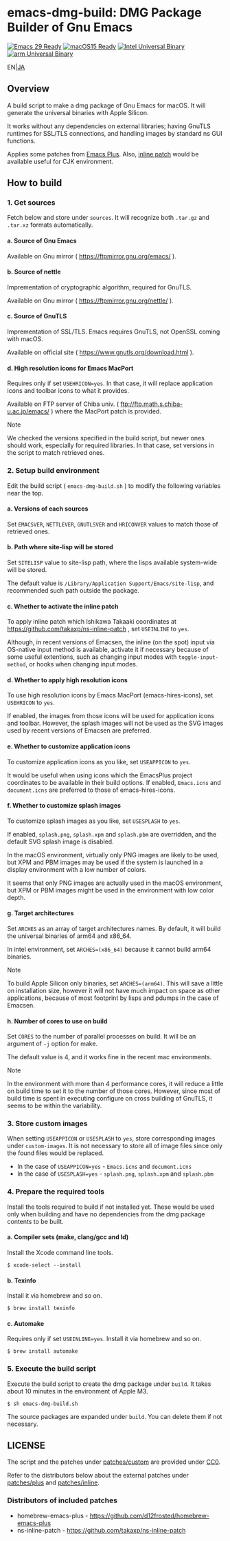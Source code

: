 emacs-dmg-build: DMG Package Builder of Gnu Emacs
===========================

[![Emacs 29 Ready](https://img.shields.io/badge/Emacs29-Ready-green?style=flag&logo=gnuemacs&logoColor=white&labelColor=7F5AB6)](https://github.com/jado4810/emacs-dmg-build/releases/tag/29.4)
[![macOS15 Ready](https://img.shields.io/badge/macOS15-Ready-green?style=flat&logo=apple&logoColor=white&labelColor=black)](https://www.apple.com/macos/macos-sequoia/)
[![Intel Universal Binary](https://img.shields.io/badge/Universal_Binary-0071C5?style=flat&logo=intel&logoColor=white&logoSize=auto)](https://developer.apple.com/documentation/apple-silicon/building-a-universal-macos-binary)
[![arm Universal Binary](https://img.shields.io/badge/Universal_Binary-0091BD?style=flat&logo=arm&logoColor=white&logoSize=auto)](https://developer.apple.com/documentation/apple-silicon/building-a-universal-macos-binary)

EN|[JA](./README-ja.md)

Overview
--------

A build script to make a dmg package of Gnu Emacs for macOS.
It will generate the universal binaries with Apple Silicon.

It works without any dependencies on external libraries; having GnuTLS runtimes for SSL/TLS connections, and handling images by standard ns GUI functions.

Applies some patches from [Emacs Plus](https://github.com/d12frosted/homebrew-emacs-plus).
Also, [inline patch](https://github.com/takaxp/ns-inline-patch) would be available useful for CJK environment.

How to build
------------

### 1\. Get sources

Fetch below and store under `sources`.
It will recognize both `.tar.gz` and `.tar.xz` formats automatically.

#### a. Source of Gnu Emacs

Available on Gnu mirror ( https://ftpmirror.gnu.org/emacs/ ).

#### b. Source of nettle

Imprementation of cryptographic algorithm, required for GnuTLS.

Available on Gnu mirror ( https://ftpmirror.gnu.org/nettle/ ).

#### c. Source of GnuTLS

Imprementation of SSL/TLS.
Emacs requires GnuTLS, not OpenSSL coming with macOS.

Available on official site ( https://www.gnutls.org/download.html ).

#### d. High resolution icons for Emacs MacPort

Requires only if set `USEHRICON=yes`.
In that case, it will replace application icons and toolbar icons to what it provides.

Available on FTP server of Chiba univ. ( ftp://ftp.math.s.chiba-u.ac.jp/emacs/ ) where the MacPort patch is provided.

> [!NOTE]
>
> We checked the versions specified in the build script, but newer ones should work, especially for required libraries.
> In that case, set versions in the script to match retrieved ones.

### 2\. Setup build environment

Edit the build script ( `emacs-dmg-build.sh` ) to modify the following variables near the top.

#### a. Versions of each sources

Set `EMACSVER`, `NETTLEVER`, `GNUTLSVER` and `HRICONVER` values to match those of retrieved ones.

#### b. Path where site-lisp will be stored

Set `SITELISP` value to site-lisp path, where the lisps available system-wide will be stored.

The default value is `/Library/Application Support/Emacs/site-lisp`, and recommended such path outside the package.

#### c. Whether to activate the inline patch

To apply inline patch which Ishikawa Takaaki coordinates at https://github.com/takaxp/ns-inline-patch , set `USEINLINE` to `yes`.

Although, in recent versions of Emacsen, the inline (on the spot) input via OS-native input method is available, activate it if necessary because of some useful extentions, such as changing input modes with `toggle-input-method`, or hooks when changing input modes.

#### d. Whether to apply high resolution icons

To use high resolution icons by Emacs MacPort (emacs-hires-icons), set `USEHRICON` to `yes`.

If enabled, the images from those icons will be used for application icons and toolbar.
  However, the splash images will not be used as the SVG images used by recent versions of Emacsen are preferred.

#### e. Whether to customize application icons

To customize application icons as you like, set `USEAPPICON` to `yes`.

It would be useful when using icons which the EmacsPlus project coordinates to be available in their build options.
If enabled, `Emacs.icns` and `document.icns` are preferred to those of emacs-hires-icons.

#### f. Whether to customize splash images

To customize splash images as you like, set `USESPLASH` to `yes`.

If enabled, `splash.png`, `splash.xpm` and `splash.pbm` are overridden, and the default SVG splash image is disabled.

In the macOS environment, virtually only PNG images are likely to be used, but XPM and PBM images may be used if the system is launched in a display environment with a low number of colors.

It seems that only PNG images are actually used in the macOS environment, but XPM or PBM images might be used in the environment with low color depth.

#### g. Target architectures

Set `ARCHES` as an array of target architectures names.
By default, it will build the universal binaries of arm64 and x86_64.

In intel environment, set `ARCHES=(x86_64)` because it cannot build arm64 binaries.

> [!NOTE]
>
> To build Apple Silicon only binaries, set `ARCHES=(arm64)`.
> This will save a little on installation size, however it will not have much impact on space as other applications, because of most footprint by lisps and pdumps in the case of Emacsen.

#### h. Number of cores to use on build

Set `CORES` to the number of parallel processes on build.
It will be an argument of `-j` option for make.

The default value is 4, and it works fine in the recent mac environments.

> [!NOTE]
>
> In the environment with more than 4 performance cores, it will reduce a little on build time to set it to the number of those cores.
> However, since most of build time is spent in executing configure on cross building of GnuTLS, it seems to be within the variability.

### 3\. Store custom images

When setting `USEAPPICON` or `USESPLASH` to `yes`, store corresponding images under `custom-images`.
It is not necessary to store all of image files since only the found files would be replaced.

* In the case of `USEAPPICON=yes` - `Emacs.icns` and `document.icns`
* In the case of `USESPLASH=yes` - `splash.png`, `splash.xpm` and `splash.pbm`

### 4\. Prepare the required tools

Install the tools required to build if not installed yet.
These would be used only when building and have no dependencies from the dmg package contents to be built.

#### a. Compiler sets (make, clang/gcc and ld)

Install the Xcode command line tools.

```console
$ xcode-select --install
```

#### b. Texinfo

Install it via homebrew and so on.

```console
$ brew install texinfo
```

#### c. Automake

Requires only if set `USEINLINE=yes`.
Install it via homebrew and so on.

```console
$ brew install automake
```

### 5\. Execute the build script

Execute the build script to create the dmg package under `build`.
It takes about 10 minutes in the environment of Apple M3.

```console
$ sh emacs-dmg-build.sh
```

The source packages are expanded under `build`.
You can delete them if not necessary.

LICENSE
-------

The script and the patches under [patches/custom](./patches/custom) are provided under [CC0](./LICENSE.txt).

Refer to the distributors below about the external patches under [patches/plus](./patches/plus) and [patches/inline](./patches/inline).

### Distributors of included patches

* homebrew-emacs-plus - https://github.com/d12frosted/homebrew-emacs-plus
* ns-inline-patch - https://github.com/takaxp/ns-inline-patch
